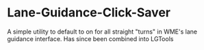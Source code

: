 # Lane-Guidance-Click-Saver
A simple utility to default to on for all straight "turns" in WME's lane guidance interface. Has since been combined into LGTools
